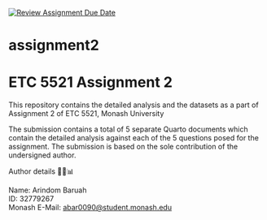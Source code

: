 [![Review Assignment Due Date](https://classroom.github.com/assets/deadline-readme-button-24ddc0f5d75046c5622901739e7c5dd533143b0c8e959d652212380cedb1ea36.svg)](https://classroom.github.com/a/IetTLhMI)
# assignment2

# ETC 5521 Assignment 2
This repository contains the detailed analysis and the datasets as a part of Assignment 2 of ETC 5521, Monash University

The submission contains a total of 5 separate Quarto documents which contain the detailed analysis against each of the 5 questions posed for the assignment. The submission is based on the sole contribution of the undersigned author.

Author details 🕵️‍♂️📊

Name: Arindom Baruah \
ID: 32779267 \
Monash E-Mail: abar0090@student.monash.edu
